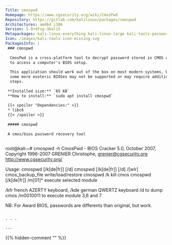 ```yaml
---
Title: cmospwd
Homepage: https://www.cgsecurity.org/wiki/CmosPwd
Repository: https://gitlab.com/kalilinux/packages/cmospwd
Architectures: amd64 i386
Version: 5.0+dfsg-3kali5
Metapackages: kali-linux-everything kali-linux-large kali-tools-passwords 
Icon: /images/kali-tools-icon-missing.svg
PackagesInfo: |
 ### cmospwd
 
  CmosPwd is a cross-platform tool to decrypt password stored in CMOS used
  to access a computer's BIOS setup.
   
  This application should work out of the box on most modern systems, but
  some more esoteric BIOSes may not be supported or may require additional
  steps.
 
 **Installed size:** `65 KB`  
 **How to install:** `sudo apt install cmospwd`  
 
 {{< spoiler "Dependencies:" >}}
 * libc6 
 {{< /spoiler >}}
 
 ##### cmospwd
 
 A cmos/bios password recovery tool
 
 ```
 root@kali:~# cmospwd -h
 CmosPwd - BIOS Cracker 5.0, October 2007, Copyright 1996-2007
 GRENIER Christophe, grenier@cgsecurity.org
 http://www.cgsecurity.org/
 
 Usage: cmospwd [/k[de|fr]] [/d]
        cmospwd [/k[de|fr]] [/d] /[wlr] cmos_backup_file           write/load/restore
        cmospwd /k                                          kill cmos
        cmospwd [/k[de|fr]] /m[01]*	execute selected module
 
  /kfr french AZERTY keyboard, /kde german QWERTZ keyboard
  /d to dump cmos
  /m0010011 to execute module 3,6 and 7
 
 NB: For Award BIOS, passwords are differents than original, but work.
 ```
 
 - - -
 
---
```

{{% hidden-comment "<!--Do not edit anything above this line-->" %}}
